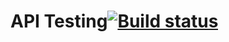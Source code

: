 # API Testing[![Build status](https://ci.appveyor.com/api/projects/status/umvkd7gsbw6i2edm?svg=true)](https://ci.appveyor.com/project/Chzhanchik/ci-api)




